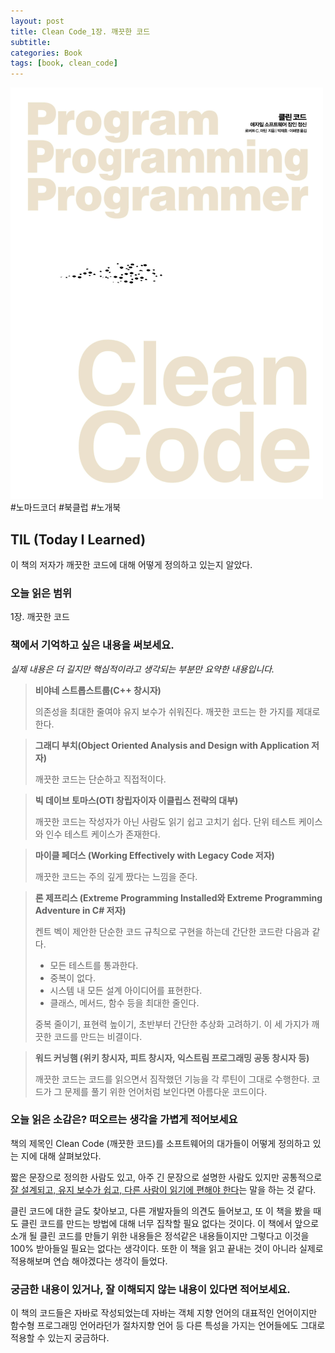 ```yaml
---
layout: post
title: Clean Code_1장. 깨끗한 코드
subtitle: 
categories: Book
tags: [book, clean_code]
---
```


![클린 코드 책 커버](/assets/images/CleanCodeCover.png)
#노마드코더 #북클럽 #노개북

## TIL (Today I Learned)
이 책의 저자가 깨끗한 코드에 대해 어떻게 정의하고 있는지 알았다.

### 오늘 읽은 범위
1장. 깨끗한 코드

### 책에서 기억하고 싶은 내용을 써보세요.
*실제 내용은 더 길지만 핵심적이라고 생각되는 부분만 요약한 내용입니다.*
> **비야네 스트롭스트룹(C++ 창시자)**
>
> 의존성을 최대한 줄여야 유지 보수가 쉬워진다.
> 깨끗한 코드는 한 가지를 제대로 한다.

> **그래디 부치(Object Oriented Analysis and Design with Application 저자)**
>
> 깨끗한 코드는 단순하고 직접적이다.

> **빅 데이브 토마스(OTI 창립자이자 이클립스 전략의 대부)**
>
> 깨끗한 코드는 작성자가 아닌 사람도 읽기 쉽고 고치기 쉽다.
> 단위 테스트 케이스와 인수 테스트 케이스가 존재한다.

> **마이클 페더스 (Working Effectively with Legacy Code 저자)**
>
> 깨끗한 코드는 주의 깊게 짰다는 느낌을 준다.

> **론 제프리스 (Extreme Programming Installed와 Extreme Programming Adventure in C# 저자)**
>
> 켄트 벡이 제안한 단순한 코드 규칙으로 구현을 하는데 간단한 코드란 다음과 같다.
>
> - 모든 테스트를 통과한다.
> - 중복이 없다.
> - 시스템 내 모든 설계 아이디어를 표현한다.
> - 클래스, 메서드, 함수 등을 최대한 줄인다.
>
> 중복 줄이기, 표현력 높이기, 초반부터 간단한 추상화 고려하기. 이 세 가지가 깨끗한 코드를 만드는 비결이다.

> **워드 커닝햄 (위키 창시자, 피트 창시자, 익스트림 프로그래밍 공동 창시자 등)**
>
> 깨끗한 코드는 코드를 읽으면서 짐작했던 기능을 각 루틴이 그대로 수행한다.
> 코드가 그 문제를 풀기 위한 언어처럼 보인다면 아름다운 코드이다.

### 오늘 읽은 소감은? 떠오르는 생각을 가볍게 적어보세요
책의 제목인 Clean Code (깨끗한 코드)를 소프트웨어의 대가들이 어떻게 정의하고 있는 지에 대해 살펴보았다.

짧은 문장으로 정의한 사람도 있고, 아주 긴 문장으로 설명한 사람도 있지만 공통적으로 <u>잘 설계되고, 유지 보수가 쉽고, 다른 사람이 읽기에 편해야 한다</u>는 말을 하는 것 같다.

클린 코드에 대한 글도 찾아보고, 다른 개발자들의 의견도 들어보고, 또 이 책을 봤을 때도 클린 코드를 만드는 방법에 대해 너무 집착할 필요 없다는 것이다. 이 책에서 앞으로 소개 될 클린 코드를 만들기 위한 내용들은 정석같은 내용들이지만 그렇다고 이것을 100% 받아들일 필요는 없다는 생각이다. 또한 이 책을 읽고 끝내는 것이 아니라 실제로 적용해보며 연습 해야겠다는 생각이 들었다.

### 궁금한 내용이 있거나, 잘 이해되지 않는 내용이 있다면 적어보세요.
이 책의 코드들은 자바로 작성되었는데 자바는 객체 지향 언어의 대표적인 언어이지만 함수형 프로그래밍 언어라던가 절차지향 언어 등 다른 특성을 가지는 언어들에도 그대로 적용할 수 있는지 궁금하다.
